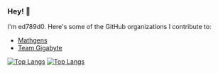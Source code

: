 ### Hey! 👋
I'm ed789d0. Here's some of the GitHub organizations I contribute to:
* [Mathgens](https://mathgens.github.io)
* [Team Gigabyte](https://team-gigabyte.github.io)
<!--
**ed789d0/ed789d0** is a ✨ _special_ ✨ repository because its `README.md` (this file) appears on your GitHub profile.

Here are some ideas to get you started:

- 🔭 I’m currently working on ...
- 🌱 I’m currently learning ...
- 👯 I’m looking to collaborate on ...
- 🤔 I’m looking for help with ...
- 💬 Ask me about ...
- 📫 How to reach me: ...
- 😄 Pronouns: ...
- ⚡ Fun fact: ...
-->
[![Top Langs](https://github-readme-stats.vercel.app/api/top-langs/?username=ed789d0&layout=compact&theme=merko#gh-dark-mode-only)](https://github.com/anuraghazra/github-readme-stats)
[![Top Langs](https://github-readme-stats.vercel.app/api/top-langs/?username=ed789d0&layout=compact&theme=default#gh-light-mode-only)](https://github.com/anuraghazra/github-readme-stats)
